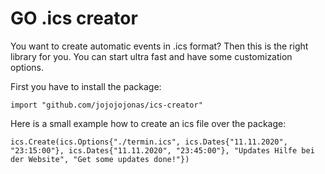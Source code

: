 # GO .ics creator
You want to create automatic events in .ics format? Then this is the right library for you. You can start ultra fast and have some customization options.


First you have to install the package:

`import "github.com/jojojojonas/ics-creator"`


Here is a small example how to create an ics file over the package:

`‌ics.Create(ics.Options{"./termin.ics", ics.Dates{"11.11.2020", "23:15:00"}, ics.Dates{"11.11.2020", "23:45:00"}, "Updates Hilfe bei der Website", "Get some updates done!"})`
